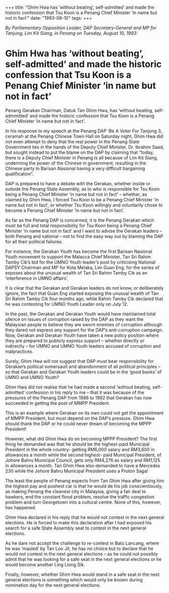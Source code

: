+++ 
title: "Ghim Hwa has ‘without beating’, self-admitted’ and made the historic confession that Tsu Koon is a Penang Chief Minister ‘in name but not in fact’"
date: "1993-08-10"
tags:
+++

_By Parliamentary Opposition Leader, DAP Secretary-General and MP for Tanjung, Lim Kit Siang, in Penang on Tuesday, August 10, 1993:_

# Ghim Hwa has ‘without beating’, self-admitted’ and made the historic confession that Tsu Koon is a Penang Chief Minister ‘in name but not in fact’

Penang Gerakan Chairman, Datuk Tan Ghim Hwa, has ‘without beating, self-admmitted’ and made the historic confession that Tsu Koon is a Penang Chief Minister ‘in name but not in fact’.</u>

In his response to my speech at the Penang DAP ‘Be A Voter For Tanjong 3, ceramah at the Penang Chinese Town Hall on Saturday night, Ghim Hwa did not even attempt to deny that the real power in the Penang State Government lies in the hands of the Deputy Chief Minister, Dr. Ibrahim Saad, but sought instead to put the blame on the DAP by claiming that “today, there is a Deputy Chief Minister in Penang is all because of Lim Kit Siang, underming the power of the Chinese in government, resulting in the Chinese party in Barisan Nasional having a very difficult bargaining qualification”.

DAP is prepared to have a debate with the Gerakan, whether inside or outside the Penang State Assembly, as to who is responsible for Tsu Koon being a Penang Chief Minister ‘in name but not in fact’ – whether, as claimed by Ghim Hwa, I forced Tsu Koon to be a Penang Chief Minister ‘in name but not in fact’, or whether Tsu Koon willingly and voluntarily chose to become a Penang Chief Minister ‘in name but not in fact’.

As far as the Penang DAP is concerned, it is the Penang Gerakan which must be full and total responsibility for Tsu Koon being a Penang Chief Minister ‘in name but not in fact’ and I want to advise the Gerakan leaders – both Penang and national – not to find the easy way out by blaming the DAP for all their political failures.

For instance, the Gerakan Youth has become the first Barisan Nasional Youth movement to support the Malacca Chief Minister, Tan Sri Rahim Tamby Cik’s bid for the UMNO Youth leader’s post by criticising National DAPSY Chairman and MP for Kota Melaka, Lim Guan Eng, for the series of exposes about the unusual wealth of Tan Sri Rahim Tamby Cik as an ‘interference in UMNO affairs’.

It is clear that the Gerakan and Gerakan leaders do not know, or deliberately ignore, the fact that Guan Eng started exposing the unusual wealth of Tan Sri Rahim Tamby Cik four months ago, while Rahim Tamby Cik declared that he was contesting for UMNO Youth Leader only on July 12.

In the past, the Gerakan and Gerakan Youth would have maintained total silence on issues of corruption raised by the DAP as they want the Malaysian people to believe they are sworn enemies of corruption although they dared not express any support for the DAP’s anti-corruption campaign. Now, Gerakan and Gerakan Youth have taken a new policy position where they are prepared to publicly express support – whether directly or indirectly – for UMNO and UMNO Youth leaders accused of corruption and malpractices.

Surely, Ghim Hwa will not suggest that DAP must bear responsibility for Gerakan’s political somersault and abandonment of all political principles – so that Gerakan and Gerakan Youth leaders could be in the ‘good books’ of UMNO and UMNO Youth?

Ghim Hwa did not realise that he had made a second ‘without beating, self-admitted’ confession in his reply to me – that it was because of the pressures of the Penang DAP from 1986 to 1992 that Gerakan has now succeeded in getting the post of MMPP President.

This is an example where Gerakan on its own could not get the appointment of MMPP President, but must depend on the DAP’s pressure. Ghim Hwa should thank the DAP or he could never dream of becoming the MPPP President!

However, what did Ghim Hwa do on becoming MPPP President? The first thing he demanded was that he should be the highest-paid Municipal President in the whole country- getting RM6,000 salary and RM3,600 in allowances a month while the second highest- paid Municipal President, of Johore Bahru Municipal Council, gets only RM4,276 as salary and RM1,125 in allowances a month. Tan Ghim Hwa also demanded to have a Mercedes 230 while the Johore Bahru Municipal President uses a Proton Saga!

The least the people of  Penang expects from Tan Ghim Hwa after giving him the highest pay and poshest car is that he would de his job conscientiously, as making Penang the cleanest city in Malaysia, giving a fair deal to hawkers, end the constant flood problem, resolve the traffic congestion problem and turn Georgetown into a cultural centre. None of this, however, has happened.

Ghim Hwa declared in his reply that he would not contest in the next general elections. He is forced to make this declaration after I had exposed his search for a safe State Assembly seat to contest in the next general elections.

As he dare not accept the challenge to re-contest in Batu Lancang, where he was ‘mauled’ by Tan Loo Jit, he has no choice but to declare that he would not contest in the next general elections – as he could not possibly admit that he was looking for a safe seat in the next general elections or he would become another Ling Liong Sik.

Finally, however, whether Ghim Hwa would stand in a safe seat in the next general elections is something which would only be known during nomination day for the next general elections.
 
